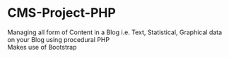 # CMS-Project-PHP
Managing all form of Content in a Blog i.e. Text, Statistical, Graphical data on your Blog using procedural PHP<br>
Makes use of Bootstrap
